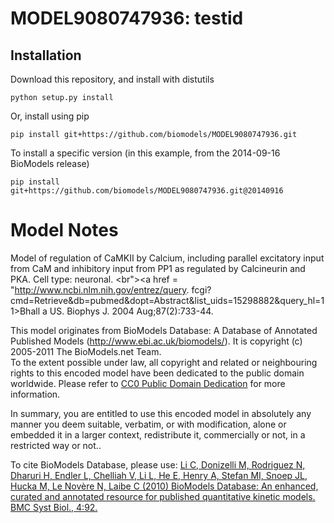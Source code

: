 # MODEL9080747936: testid

## Installation

Download this repository, and install with distutils

`python setup.py install`

Or, install using pip

`pip install git+https://github.com/biomodels/MODEL9080747936.git`

To install a specific version (in this example, from the 2014-09-16 BioModels release)

`pip install git+https://github.com/biomodels/MODEL9080747936.git@20140916`


# Model Notes
Model of regulation of CaMKII by Calcium, including parallel excitatory input
from CaM and inhibitory input from PP1 as regulated by Calcineurin and PKA.
Cell type: neuronal. <br"><a href = "http://www.ncbi.nlm.nih.gov/entrez/query.
fcgi?cmd=Retrieve&db=pubmed&dopt=Abstract&list_uids=15298882&query_hl=11>Bhall
a US. Biophys J. 2004 Aug;87(2):733-44.</a>

This model originates from BioModels Database: A Database of Annotated
Published Models (http://www.ebi.ac.uk/biomodels/). It is copyright (c)
2005-2011 The BioModels.net Team.  
To the extent possible under law, all copyright and related or neighbouring
rights to this encoded model have been dedicated to the public domain
worldwide. Please refer to [CC0 Public Domain
Dedication](http://creativecommons.org/publicdomain/zero/1.0/) for more
information.

In summary, you are entitled to use this encoded model in absolutely any
manner you deem suitable, verbatim, or with modification, alone or embedded it
in a larger context, redistribute it, commercially or not, in a restricted way
or not..  
  
To cite BioModels Database, please use: [Li C, Donizelli M, Rodriguez N,
Dharuri H, Endler L, Chelliah V, Li L, He E, Henry A, Stefan MI, Snoep JL,
Hucka M, Le Novère N, Laibe C (2010) BioModels Database: An enhanced, curated
and annotated resource for published quantitative kinetic models. BMC Syst
Biol., 4:92.](http://www.ncbi.nlm.nih.gov/pubmed/20587024)


